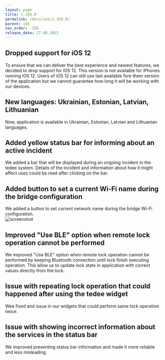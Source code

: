 ```yaml
---
layout: page
title: 1.156.0
permalink: /docs/ios/1.156.0/
parent: iOS
nav_order: -156
release_date: 27.08.2022
---
```


## Dropped support for iOS 12
To ensure that we can deliver the best experience and newest features, we decided to drop support for iOS 12. This version is not available for iPhones running iOS 12. Users of iOS 12 can still use last available fore them version of the application but we cannot guarantee how long it will be working with our devices.

## New languages: Ukrainian, Estonian, Latvian, Lithuanian
Now, application is available in Ukrainian, Estonian, Latvian and Lithuanian languages.

## Added yellow status bar for informing about an active incident
We added a bar that will be displayed during an ongoing incident in the tedee system. Details of the incident and information about how it might affect uses could be read after clicking on the bar.

## Added button to set a current Wi-Fi name during the bridge configuration
We added a button to set current network name during the bridge Wi-Fi configuration.\
![screenshot](/tedee-release-notes/docs/ios/assets/1.156.0-wifi.png)

## Improved "Use BLE" option when remote lock operation cannot be performed
We improved "Use BLE" option when remote lock operation cannot be performed by keeping Bluetooth connection until lock finish executing operation. This allow us to update lock state in application with correct values directly from the lock.

## Issue with repeating lock operation that could happened after using the tedee widget
Wee fixed and issue in our widgets that could perform same lock operation twice.

## Issue with showing incorrect information about the services in the status bar
We improved presenting status bar information and made it more reliable and less misleading.
